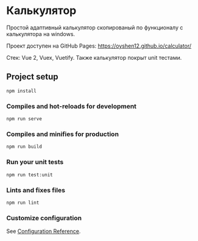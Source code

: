 # Калькулятор
Простой адаптивный калькулятор скопированый по функционалу с калькулятора на windows.

Проект доступен на GitHub Pages: https://oyshen12.github.io/calculator/

Стек: Vue 2, Vuex, Vuetify. Также калькулятор покрыт unit тестами.

## Project setup
```
npm install
```

### Compiles and hot-reloads for development
```
npm run serve
```

### Compiles and minifies for production
```
npm run build
```

### Run your unit tests
```
npm run test:unit
```

### Lints and fixes files
```
npm run lint
```

### Customize configuration
See [Configuration Reference](https://cli.vuejs.org/config/).
